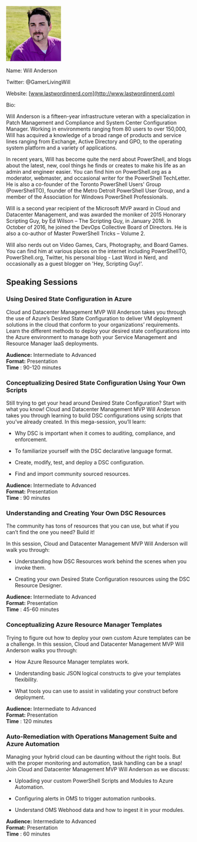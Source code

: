 <img src="./media/image1.jpeg" width="149" height="149" />

Name: Will Anderson

Twitter: @GamerLivingWill

Website: [www.lastwordinnerd.com](http://www.lastwordinnerd.com)

Bio:

Will Anderson is a fifteen-year infrastructure veteran with a
specialization in Patch Management and Compliance and System Center
Configuration Manager. Working in environments ranging from 80 users to
over 150,000, Will has acquired a knowledge of a broad range of products
and service lines ranging from Exchange, Active Directory and GPO, to
the operating system platform and a variety of applications.

In recent years, Will has become quite the nerd about PowerShell, and
blogs about the latest, new, cool things he finds or creates to make his
life as an admin and engineer easier. You can find him on PowerShell.org
as a moderator, webmaster, and occasional writer for the PowerShell
TechLetter. He is also a co-founder of the Toronto PowerShell Users'
Group (PowerShellTO), founder of the Metro Detroit PowerShell User
Group, and a member of the Association for Windows PowerShell
Professionals.

Will is a second year recipient of the Microsoft MVP award in Cloud and
Datacenter Management, and was awarded the moniker of 2015 Honorary
Scripting Guy, by Ed Wilson – The Scripting Guy, in January 2016. In
October of 2016, he joined the DevOps Collective Board of Directors. He
is also a co-author of Master PowerShell Tricks – Volume 2.

Will also nerds out on Video Games, Cars, Photography, and Board Games.
You can find him at various places on the internet including
PowerShellTO, PowerShell.org, Twitter, his personal blog - Last Word in
Nerd, and occasionally as a guest blogger on 'Hey, Scripting Guy!'.

## Speaking Sessions

### Using Desired State Configuration in Azure

Cloud and Datacenter Management MVP Will Anderson takes you through the
use of Azure’s Desired State Configuration to deliver VM deployment
solutions in the cloud that conform to your organizations’ requirements.
Learn the different methods to deploy your desired state configurations
into the Azure environment to manage both your Service Management and
Resource Manager IaaS deployments.

**Audience:** Intermediate to Advanced  
**Format:** Presentation  
**Time** : 90-120 minutes

### Conceptualizing Desired State Configuration Using Your Own Scripts

Still trying to get your head around Desired State Configuration? Start
with what you know! Cloud and Datacenter Management MVP Will Anderson
takes you through learning to build DSC configurations using scripts
that you’ve already created. In this mega-session, you’ll learn:

-   Why DSC is important when it comes to auditing, compliance,
    and enforcement.

-   To familiarize yourself with the DSC declarative language format.

-   Create, modify, test, and deploy a DSC configuration.

-   Find and import community sourced resources.

**Audience:** Intermediate to Advanced  
**Format:** Presentation  
**Time** : 90 minutes

### Understanding and Creating Your Own DSC Resources

The community has tons of resources that you can use, but what if you
can’t find the one you need? Build it!

In this session, Cloud and Datacenter Management MVP Will Anderson will
walk you through:

-   Understanding how DSC Resources work behind the scenes when you
    invoke them.

-   Creating your own Desired State Configuration resources using the
    DSC Resource Designer.

**Audience:** Intermediate to Advanced  
**Format:** Presentation  
**Time** : 45-60 minutes

### Conceptualizing Azure Resource Manager Templates

Trying to figure out how to deploy your own custom Azure templates can
be a challenge. In this session, Cloud and Datacenter Management MVP
Will Anderson walks you through:

-   How Azure Resource Manager templates work.

-   Understanding basic JSON logical constructs to give your
    templates flexibility.

-   What tools you can use to assist in validating your construct
    before deployment.

**Audience:** Intermediate to Advanced  
**Format:** Presentation  
**Time** : 120 minutes

### Auto-Remediation with Operations Management Suite and Azure Automation

Managing your hybrid cloud can be daunting without the right tools.  But with the proper monitoring and automation, task handling can be a snap!  Join Cloud and Datacenter Management MVP Will Anderson as we discuss:

-   Uploading your custom PowerShell Scripts and Modules to Azure Automation.

-   Configuring alerts in OMS to trigger automation runbooks.

-   Understand OMS Webhood data and how to ingest it in your modules.

**Audience:** Intermediate to Advanced  
**Format:** Presentation  
**Time** : 60 minutes
